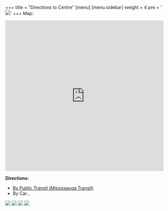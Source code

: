 +++
title = "Directions to Centre"
[menu]
	[menu.sidebar]
		weight = 4
		pre = '<img src="/img/directions-to-centre-icon.jpg">'
+++
Map:

<iframe
  width="500"
  height="475"
  frameborder="0" style="border:0"
  src="https://www.google.com/maps/embed/v1/place?key=AIzaSyB7a44Qxrtj8emujb1TsfqUGWuGH1bZ8JY&q=Sri+Sathya+Sai+Baba+Centre+of+Toronto+-+York" allowfullscreen>
</iframe>

**Directions:**

- [By Public Transit (Mississauga Transit)](#)
- By Car...

<img src="/img/contact-us/directions1.jpg" class="align-center">

<img src="/img/contact-us/directions2.jpg" class="align-center">

<img src="/img/contact-us/directions3.jpg" class="align-center">

<img src="/img/contact-us/directions4.jpg" class="align-center">
